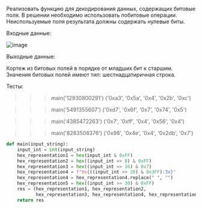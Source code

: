 Реализовать функцию для декодирования данных, содержащих битовые поля. В решении необходимо использовать побитовые операции. Неиспользуемые поля результата должны содержать нулевые биты.

Входные данные:

![image](https://github.com/mir4sem/python/assets/70198995/be2fdc6b-3634-44da-9837-b30c64b2c96f)

Выходные данные:

Кортеж из битовых полей в порядке от младших бит к старшим. Значения битовых полей имеют тип: шестнадцатиричная строка.

Тесты:

>>> main('12930800291')
('0xa3', '0x5a', '0x4', '0x2b', '0xc')

>>> main('5491355607')
('0xd7', '0x6f', '0x7', '0x74', '0x5')

>>> main('4385472263')
('0x7', '0xff', '0x4', '0x56', '0x4')

>>> main('8283508376')
('0x98', '0x4e', '0x4', '0x2db', '0x7')


```python
def main(input_string):
    input_int = int(input_string)
    hex_representation1 = hex(input_int & 0xFF)
    hex_representation2 = hex((input_int >> 8) & 0xFF)
    hex_representation3 = hex((input_int >> 16) & 0x7)
    hex_representation4 = f"0x{((input_int >> 20) & 0x3FF):3x}"
    hex_representation4 = hex_representation4.replace(" ", "")
    hex_representation5 = hex((input_int >> 30) & 0xFF)
    res = (hex_representation1, hex_representation2,
           hex_representation3, hex_representation4, hex_representation5)
    return res

```
